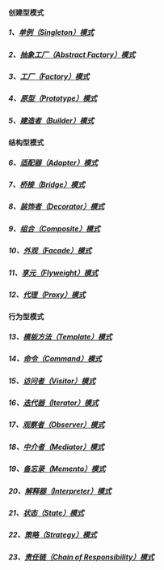 #### 创建型模式
##### 1、[单例（Singleton）模式](https://juejin.im/post/6844903988601552903)
##### 2、[抽象工厂（Abstract Factory）模式](https://juejin.im/post/6844903989213921293)
##### 3、[工厂（Factory）模式](https://juejin.im/post/6844903989213921293)
##### 4、[原型（Prototype）模式](https://juejin.im/post/6844903989218131975)
##### 5、[建造者（Builder）模式](https://juejin.im/post/6844903989218148359)

#### 结构型模式
##### 6、[适配器（Adapter）模式](https://juejin.im/post/6844903989218115598)
##### 7、[桥接（Bridge）模式](https://juejin.im/post/6844903989222309895)
##### 8、[装饰者（Decorator）模式](https://juejin.im/post/6844903989222326279)
##### 9、[组合（Composite）模式](https://juejin.im/post/6844903989226504200)
##### 10、[外观（Facade）模式](https://juejin.im/post/6844903989226520584)
##### 11、[享元（Flyweight）模式](https://juejin.im/post/6844903992858787848)
##### 12、[代理（Proxy）模式](https://juejin.im/post/6844903997015326734)

#### 行为型模式
##### 13、[模板方法（Template）模式](https://juejin.im/post/6844903997896130574)
##### 14、[命令（Command）模式](https://juejin.im/post/6844904000534347784)
##### 15、[访问者（Visitor）模式](https://juejin.im/post/6844904004074340366)
##### 16、[迭代器（Iterator）模式](https://juejin.im/post/6844904014375583751)
##### 17、[观察者（Observer）模式](https://juejin.im/post/6844904017433198606)
##### 18、[中介者（Mediator）模式](https://juejin.im/post/6844904019681345543)
##### 19、[备忘录（Memento）模式](https://juejin.im/post/6858167135592513544)
##### 20、[解释器（Interpreter）模式](https://juejin.im/post/6858167650036973582)
##### 21、[状态（State）模式](https://juejin.im/post/6858167681850277896)
##### 22、[策略（Strategy）模式](https://juejin.im/post/6858168096877182989)
##### 23、[责任链（Chain of Responsibility）模式](https://juejin.im/post/6858168266558210056)
